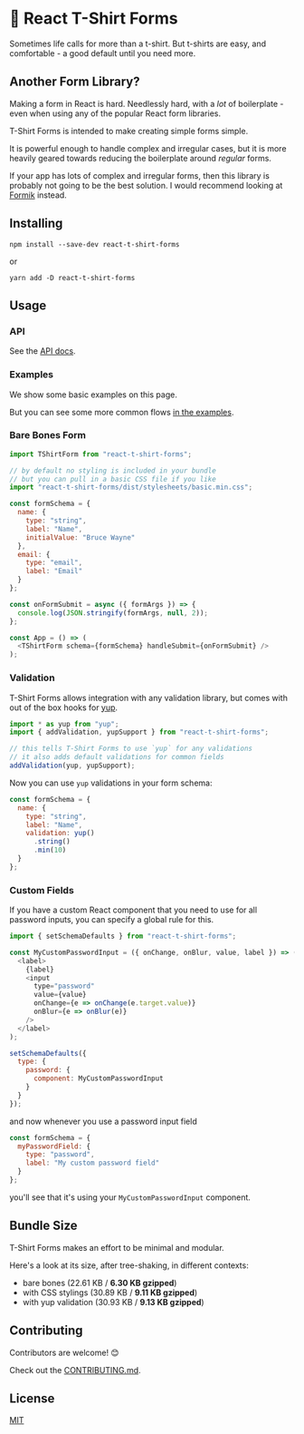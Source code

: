 # 👕 React T-Shirt Forms

Sometimes life calls for more than a t-shirt. But t-shirts are easy, and comfortable - a good default until you need more.

## Another Form Library?

Making a form in React is hard. Needlessly hard, with a _lot_ of boilerplate - even when using any of the popular React form libraries.

T-Shirt Forms is intended to make creating simple forms simple.

It is powerful enough to handle complex and irregular cases, but it is more heavily geared towards reducing the boilerplate around _regular_ forms.

If your app has lots of complex and irregular forms, then this library is probably not going to be the best solution. I would recommend looking at [Formik](https://github.com/jaredpalmer/formik) instead.

## Installing

```
npm install --save-dev react-t-shirt-forms
```

or

```
yarn add -D react-t-shirt-forms
```

## Usage

### API

See the [API docs](./api).

### Examples

We show some basic examples on this page.

But you can see some more common flows [in the examples](./examples).

### Bare Bones Form

```javascript
import TShirtForm from "react-t-shirt-forms";

// by default no styling is included in your bundle
// but you can pull in a basic CSS file if you like
import "react-t-shirt-forms/dist/stylesheets/basic.min.css";

const formSchema = {
  name: {
    type: "string",
    label: "Name",
    initialValue: "Bruce Wayne"
  },
  email: {
    type: "email",
    label: "Email"
  }
};

const onFormSubmit = async ({ formArgs }) => {
  console.log(JSON.stringify(formArgs, null, 2));
};

const App = () => (
  <TShirtForm schema={formSchema} handleSubmit={onFormSubmit} />
);
```

### Validation

T-Shirt Forms allows integration with any validation library, but comes with out of the box hooks for [yup](https://github.com/jquense/yup).

```javascript
import * as yup from "yup";
import { addValidation, yupSupport } from "react-t-shirt-forms";

// this tells T-Shirt Forms to use `yup` for any validations
// it also adds default validations for common fields
addValidation(yup, yupSupport);
```

Now you can use `yup` validations in your form schema:

```javascript
const formSchema = {
  name: {
    type: "string",
    label: "Name",
    validation: yup()
      .string()
      .min(10)
  }
};
```

### Custom Fields

If you have a custom React component that you need to use for all password inputs, you can specify a global rule for this.

```javascript
import { setSchemaDefaults } from "react-t-shirt-forms";

const MyCustomPasswordInput = ({ onChange, onBlur, value, label }) => (
  <label>
    {label}
    <input
      type="password"
      value={value}
      onChange={e => onChange(e.target.value)}
      onBlur={e => onBlur(e)}
    />
  </label>
);

setSchemaDefaults({
  type: {
    password: {
      component: MyCustomPasswordInput
    }
  }
});
```

and now whenever you use a password input field

```javascript
const formSchema = {
  myPasswordField: {
    type: "password",
    label: "My custom password field"
  }
};
```

you'll see that it's using your `MyCustomPasswordInput` component.

## Bundle Size

T-Shirt Forms makes an effort to be minimal and modular.

Here's a look at its size, after tree-shaking, in different contexts:

- bare bones (22.61 KB / **6.30 KB gzipped**)
- with CSS stylings (30.89 KB / **9.11 KB gzipped**)
- with yup validation (30.93 KB / **9.13 KB gzipped**)

## Contributing

Contributors are welcome! 😊

Check out the [CONTRIBUTING.md](./CONTRIBUTING.md).

## License

[MIT](./LICENSE)
